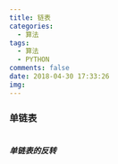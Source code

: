 ```yaml
---
title: 链表
categories:
  - 算法
tags:
  - 算法
  - PYTHON
comments: false
date: 2018-04-30 17:33:26
img:
---
```


### 单链表
```python

```
##### 单链表的反转
```
```